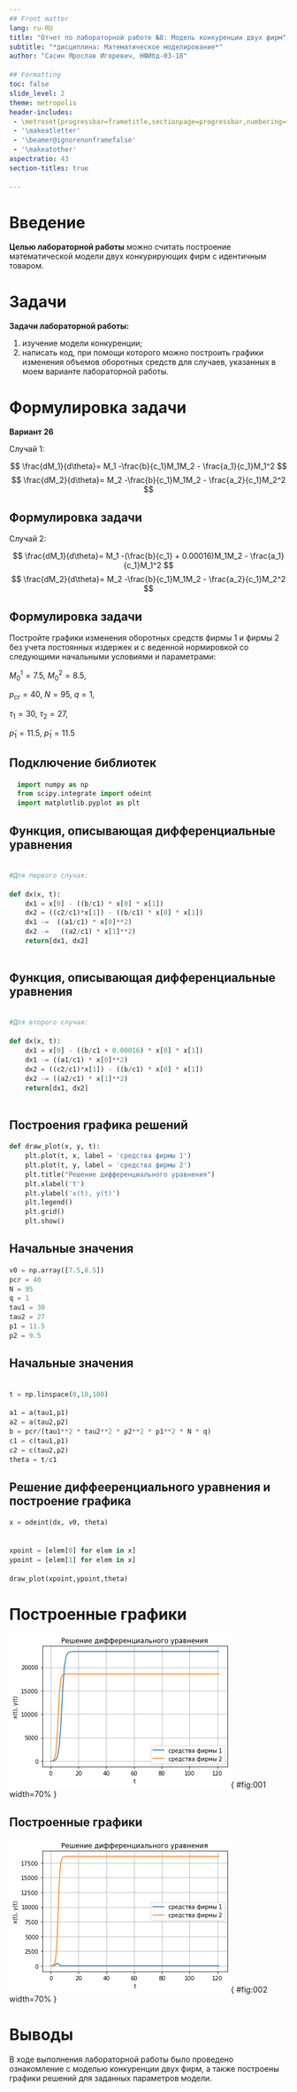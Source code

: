 ```yaml
---
## Front matter
lang: ru-RU
title: "Отчет по лабораторной работе №8: Модель конкуренции двух фирм"
subtitle: "*дисциплина: Математическое моделирование*"
author: "Сасин Ярослав Игоревич, НФИбд-03-18"

## Formatting
toc: false
slide_level: 2
theme: metropolis
header-includes:
 - \metroset{progressbar=frametitle,sectionpage=progressbar,numbering=fraction}
 - '\makeatletter'
 - '\beamer@ignorenonframefalse'
 - '\makeatother'
aspectratio: 43
section-titles: true

---
```


# Введение 

**Целью лабораторной работы** можно считать построение математической модели двух конкурирующих фирм с идентичным
товаром.

# Задачи

**Задачи лабораторной работы:**  
1. изучение модели конкуренции;  
2. написать код, при помощи которого можно построить графики изменения объемов оборотных средств для случаев, указанных в моем варианте лабораторной работы. 




# Формулировка задачи 

**Вариант 26**

Cлучай 1:

$$
\frac{dM_1}{d\theta}= M_1 -\frac{b}{c_1}M_1M_2 - \frac{a_1}{c_1}M_1^2
$$
$$
\frac{dM_2}{d\theta}= M_2 -\frac{b}{c_1}M_1M_2 - \frac{a_2}{c_1}M_2^2
$$

## Формулировка задачи

Случай 2:

$$
\frac{dM_1}{d\theta}= M_1 -(\frac{b}{c_1} + 0.00016)M_1M_2 - \frac{a_1}{c_1}M_1^2
$$
$$
\frac{dM_2}{d\theta}= M_2 -\frac{b}{c_1}M_1M_2 - \frac{a_2}{c_1}M_2^2
$$

## Формулировка задачи

Постройте графики изменения оборотных средств фирмы 1 и фирмы 2 без
учета постоянных издержек и с веденной нормировкой со следующими начальными условиями и
параметрами:

$M_0^1 = 7.5$, $M_0^2 = 8.5$,

$p_{cr} = 40$, $N = 95$, $q = 1$,

$τ_1 = 30$, $τ_2 = 27$,

$p̃_1 = 11.5$, $p̃_1 = 11.5$

## Подключение библиотек

```py
  import numpy as np
  from scipy.integrate import odeint
  import matplotlib.pyplot as plt
```

## Функция, описывающая дифференциальные уравнения

```py 

#Для первого случая:

def dx(x, t):
    dx1 = x[0] - ((b/c1) * x[0] * x[1]) 
    dx2 = ((c2/c1)*x[1]) - ((b/c1) * x[0] * x[1])
    dx1 -=  ((a1/c1) * x[0]**2)
    dx2 -=   ((a2/c1) * x[1]**2)
    return[dx1, dx2]
    
```
    
## Функция, описывающая дифференциальные уравнения    

```py

#Для второго случая:   

def dx(x, t):
    dx1 = x[0] - ((b/c1 + 0.00016) * x[0] * x[1]) 
    dx1 -= ((a1/c1) * x[0]**2)
    dx2 = ((c2/c1)*x[1]) - ((b/c1) * x[0] * x[1]) 
    dx2 -= ((a2/c1) * x[1]**2)
    return[dx1, dx2]
    
```


## Построения графика решений

```py
def draw_plot(x, y, t):
    plt.plot(t, x, label = 'средства фирмы 1')
    plt.plot(t, y, label = 'средства фирмы 2')
    plt.title("Решение дифференциального уравнения")
    plt.xlabel('t')
    plt.ylabel('x(t), y(t)')
    plt.legend()
    plt.grid()
    plt.show()
```

## Начальные значения

```py 
v0 = np.array([7.5,8.5])
pcr = 40
N = 95
q = 1
tau1 = 30
tau2 = 27
p1 = 11.5
p2 = 9.5

```

## Начальные значения

```py

t = np.linspace(0,10,100)

a1 = a(tau1,p1)
a2 = a(tau2,p2)
b = pcr/(tau1**2 * tau2**2 * p2**2 * p1**2 * N * q)
c1 = c(tau1,p1)
c2 = c(tau2,p2)
theta = t/c1
```

## Решение диффееренциального уравнения и построение графика

```py
x = odeint(dx, v0, theta)


xpoint = [elem[0] for elem in x] 
ypoint = [elem[1] for elem in x]

draw_plot(xpoint,ypoint,theta)
```



# Построенные графики

![График изменения объёма оборотных средств с начальными значениями $M_1 = 7.5$, $M_2 = 8.5$](image1.png){ #fig:001 width=70% }

## Построенные графики

![График изменения объёма оборотных средств с начальными значениями $M_1 = 7.5$, $M_2 = 8.5$ и учётом социального фактора](image2.png){ #fig:002 width=70% }

# Выводы

В ходе выполнения лабораторной работы было проведено ознакомление с моделью конкуренции двух фирм, а также построены графики решений для заданных параметров модели. 

